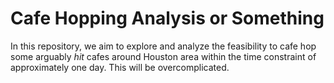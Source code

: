 # Cafe Hopping Analysis or Something 

In this repository, we aim to explore and analyze the feasibility to cafe hop some arguably *hit* cafes around Houston area within the time constraint of approximately one day. This will be overcomplicated.